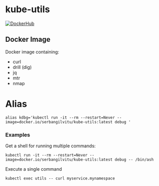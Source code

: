 # kube-utils
[![DockerHub](https://img.shields.io/badge/Dockerhub-serbangilvitu%2Fkube--utils-orange.svg)](https://hub.docker.com/r/serbangilvitu/kube-utils)
## Docker Image
Docker image containing:
* curl
* drill (dig)
* jq
* mtr
* nmap

# Alias
```
alias kdbg='kubectl run -it --rm --restart=Never --image=docker.io/serbangilvitu/kube-utils:latest debug '
```

### Examples
Get a shell for running multiple commands:
```
kubectl run -it --rm --restart=Never --image=docker.io/serbangilvitu/kube-utils:latest debug -- /bin/ash
```

Execute a single command
```
kubectl exec utils -- curl myservice.mynamespace
```

